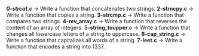 ***0-strcat.c*** -> Write a function that concatenates two strings.
**2-strncpy.c** -> Write a function that copies a string.
**3-strcmp.c** -> Write a function that compares two strings.
**4-rev_array.c** -> Write a function that reverses the content of an array of integers.
**5-string_toupper.c** -> Write a function that changes all lowercase letters of a string to uppercase.
**6-cap_string.c** -> Write a function that capitalizes all words of a string.
**7-leet.c** -> Write a function that encodes a string into 1337.

